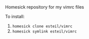 Homesick repository for my vimrc files

To install:

1. `homesick clone esteil/vimrc`
2. `homesick symlink esteil/vimrc`

